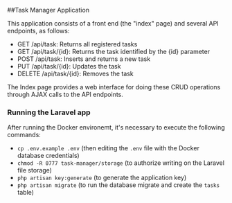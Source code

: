 ##Task Manager Application

This application consists of a front end (the "index" page) and several API endpoints, as follows:

- GET /api/task: Returns all registered tasks
- GET /api/task/{id}: Returns the task identified by the {id} parameter
- POST /api/task: Inserts and returns a new task
- PUT /api/task/{id}: Updates the task
- DELETE /api/task/{id}: Removes the task

The Index page provides a web interface for doing these CRUD operations through AJAX calls to the API endpoints.

### Running the Laravel app

After running the Docker environemt, it's necessary to execute the following commands:

- `cp .env.example .env` (then editing the `.env`  file with the Docker database credentials) 
- `chmod -R 0777 task-manager/storage` (to authorize writing on the Laravel file storage)
- `php artisan key:generate` (to generate the application key)
- `php artisan migrate` (to run the database migrate and create the `tasks` table)
